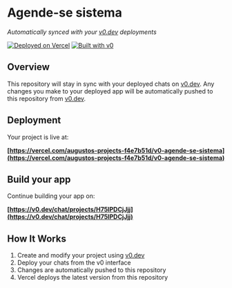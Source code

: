 # Agende-se sistema

*Automatically synced with your [v0.dev](https://v0.dev) deployments*

[![Deployed on Vercel](https://img.shields.io/badge/Deployed%20on-Vercel-black?style=for-the-badge&logo=vercel)](https://vercel.com/augustos-projects-f4e7b51d/v0-agende-se-sistema)
[![Built with v0](https://img.shields.io/badge/Built%20with-v0.dev-black?style=for-the-badge)](https://v0.dev/chat/projects/H75IPDCjJjj)

## Overview

This repository will stay in sync with your deployed chats on [v0.dev](https://v0.dev).
Any changes you make to your deployed app will be automatically pushed to this repository from [v0.dev](https://v0.dev).

## Deployment

Your project is live at:

**[https://vercel.com/augustos-projects-f4e7b51d/v0-agende-se-sistema](https://vercel.com/augustos-projects-f4e7b51d/v0-agende-se-sistema)**

## Build your app

Continue building your app on:

**[https://v0.dev/chat/projects/H75IPDCjJjj](https://v0.dev/chat/projects/H75IPDCjJjj)**

## How It Works

1. Create and modify your project using [v0.dev](https://v0.dev)
2. Deploy your chats from the v0 interface
3. Changes are automatically pushed to this repository
4. Vercel deploys the latest version from this repository
